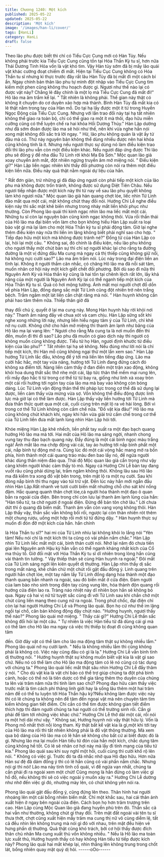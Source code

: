 ```yaml
---
title: Chương 1240: Một kích
published: 2025-05-22
updated: 2025-05-22
description: 'Một kích'
image: '/images/han-li/cover/'
tags: [HanLi]
category: HanLi
draft: false
---
```


Theo lão phu được biết thì chỉ có Tiểu Cực Cung mới có Hàn Tủy.
Nếu không phải trước kia Tiểu Cực Cung cũng tồn tại Hóa Thần
Kỳ tu sĩ, hơn nữa Thái Dương Tinh Hỏa vốn là vật khó tìm. Vậy
Hàn tủy sớm đã bị mấy lão quái vật khác cường đoạt chiếm đi
mất. Hiện tại Tiểu Cục Cung không có Hóa Thần tu sĩ nhưng kì
thực trước đây rất lâu Hàn Tủy đã bị mất đi một cách bí ẩn. Ngay
chính bản thân lão phu tự mình đột nhập vào Tiểu Cực Cung tìm
kiếm một phen cũng không thu hoạch được gì. Ngươi như thế
nào lại có được vật này? Chẳng lẽ đây chính là một lọ mà Tiểu
Cực Cung đã mất đi!" Hô lão ma âm trầm kể lại.
" Tất nhiên là không phải. Thế gian này thật có không ít chuyện do
cơ duyên xảo hợp mà thành. Bình Hàn Tủy đã mất kia có lẽ thật
nằm trong tay của Hàn mỗ. Do tại hạ lấy được một ít từ trong
Huyền Ngọc Động của Tiểu Cực Cung. Nhưng với lần trao đổi
này tại hạ tất nhiên không thể giao ra toàn bộ, chỉ có thể giao ra
một ít mà thôi, đạo hữu miễn cưỡng cũng có thể luyện chế ra hai
khỏa Hồi Dương Thủy." Hàn Lập dường như đã sớm đoán được
lão ma sẽ hỏi như thế, nên khi vừa nghe hắn nói xong mặt không
đổi sắc trả lời ngay.
" Hừ, lão phu không quản là vật ấy từ đâu mà có. Thứ này nguyên
bản không thể dùng nhiều được nên hai khỏa cũng không tính là
ít. Nhưng nếu ngươi thực sự dùng nó làm điều kiện trao đổi thì
lão phu vẫn còn một điều kiện khác. Nếu ngươi đáp ứng được
Thì lão phu sẽ đồng ý để nha đầu Tử Linh rời khỏi Ma Đà Sơn."
Mộc quan lão giả xoay chuyển ánh mắt, đột nhiên ngừng truyền
âm mở miệng nói.
" Điều kiện gì?" Hàn Lập liền ngạc nhiên khi thấy đối phương còn
nói ra thêm một điều kiện liền nữa. Điều này quả thật nằm ngoài
dự liệu của hắn.

" Rất đơn giản, trừ những gì đã đáp ứng ngươi còn phải tiếp một
kích của lão phu mà không được trốn tránh, không được sử dụng
Diệt Tiên Châu. Nếu ngươi tiếp nhận được một kích này thì từ
nay về sau lão phu quyết không làm khó ngươi nữa." Mộc quan
lão giả hàn quang chợt lóe, liếc nhìn Tử Linh đảo mắt qua một cái,
mặt không chút thay đổi nói.
Hướng Chi Lễ nghe điều kiện này thì sắc mặt khẽ biến nhưng
trong nháy mắt liền khôi phục như thường. Còn Phong lão quái thì
kinh ngạc nhìn lão ma liếc mắt một cái.
Những tu sĩ còn lại nguyên bản cũng kinh ngạc không thôi.
Vừa rồi thần thái của Hô lão ma đại biến vốn làm cho bọn không
hiểu Hàn Lập xuất ra loại bảo vật gì mà lại làm cho một Hóa Thần
kỳ tu sĩ phải động tâm. Giờ lại nghe thêm điều kiện này nữa thì
liền im lặng không biết phải nghĩ sao cho hợp.
" Tiếp đạo hữu một kích mà không được tránh né?" Đồng tử của
Hàn Lập co lại, hỏi lại một câu.
" Không sai, đó chính là điều kiện, nếu lão phu không cho ngươi
thấy một chút bản sự thì chỉ sợ người khác lại cho rằng ta đường
đường là một vị đứng đầu Ma cung mà ngay cả thị thiếp cũng
không giữ nổi, há không nực cười sao?" Lão ma âm trầm nói.
Lúc này trong đại điện liền an tĩnh lại. Không ít người thầm cân
nhắc, có chăng Hô lão ma đã nỗi sát tâm, muốn nhân cơ hội này
một kích giết chết đối phương. Bởi dù sao đi nữa thì Nguyên Anh
Kỳ và Hóa thần kỳ cũng là hai tồn tại chênh lệch rất lớn, lấy khả
năng của một người là Nguyên Anh Kỳ lại có thể ngạnh tiếp một
kích của Hòa Thần Kỳ tu sĩ. Quả có hơi mộng tưởng.
Ánh mắt mọi người chợt đổ dồn về phía Hàn Lập, đồng dạng sắc
mặt Tử Linh cũng đột nhiên trở nên trắng bệch.
Trầm ngâm một lát liền cắn chặt răng mà nói.
" Hàn huynh không cần phải hao tâm thêm nữa. Thiếp thân giờ đã

thay đổi chủ ý, quyết ở lại ma cung này. Mong Hàn huynh hãy rời
khỏi nơi này."
Thanh âm nàng đầy vẻ chua xót và cam chịu.
Hàn Lập sững sốt khi nghe xong những lời này, nhưng liền hiểu
ngay tâm ý của Tử Linh, chỉ khẽ nở nụ cười. Không chờ cho hắn
mở miệng thì thanh âm lạnh như băng của Hô lão ma lại vang lên:
" Ngươi cho rằng Ma cung ta là nơi muốn đến thì đến, muốn đi thì
đi sao? Lão phu đã muốn có giao dịch này thì ngươi có không
muốn cũng không được. Tiểu tử họ Hàn, ngươi định khước từ
điều kiện của lão phu?"
" Tất nhiên tại hạ sẽ không. Nếu đúng như lời nói là chỉ tiếp một
kích, thì Hàn mỗ cũng không ngại thử một lần xem sao." Hàn Lập
hướng Tử Linh lắc đầu, không để ý tới mà liền lên tiếng đáp ứng.
Lão ma cười hắc hắc, một tay vừa nâng, hướng tới Tử Linh đang
đứng cách đó không xa điểm tới.
Nàng liền cảm thấy ở đan điền một trận xao động, không khỏi hoa
dung thất sắc thở nhẹ một cái, lập tức thân thể mềm mại rung lên,
rồi mấy đạo hắc ti từ trong cơ thể từ từ bay ra, giống như linh xà
xoay tròn một cái rồi hướng tới ngón tay của lão ma mà bay vào
không còn bóng dáng.
Lúc Tử Linh vận động thân thể thì pháp lực trong cơ thể đã sử
dụng lại được, liền cảm thấy vừa mừng vừa sợ. Vốn không thể
điều động được linh lực mà giờ lại có thể làm được. Hàn Lập thấy
vậy liền hướng tới Tử Linh mà đưa thần thức quét qua một cái,
cuối cùng trên mặt lộ ra vẻ hài lòng.
Bởi vì trong cơ thể Tử Linh không còn cấm chế nữa.
"Đồ vật kia đâu!"
Hô lão ma cũng không chút khách khí, ngay khi hắn vừa giải trừ
cấm chế trong cơ thể của Tử Linh liền đưa mắt lạnh lùng nhìn
Hàn Lập hỏi tới.

Khóe miệng Hàn Lập khẽ nhếch, liền phất tay xuất ra một đạo
bạch quang hướng Hô lão ma mà tới.
Hai mắt của Hô lão ma sáng ngời, nhanh chong vung tay thu đạo
bạch quang này.
Đấy đúng là một cái bình ngọc màu trắng ngà!
Ánh mắt lão ma chớp động vài cái, tay áo hướng tới nắp bình phất
một cái, nắp bình tự động mở ra. Cùng lúc đó một cái vòng hắc
mang mở ra bốn phía, hình thành một cái quang tráo màu đen
bao lấy nó, để ngừa người khác dùng thần niệm đảo qua.
Thái độ Mộc quan lão giả cẩn trọng như vậy càng khiến người
khác cảm thấy tò mò. Ngay cả Hướng Chi Lễ bàn tay đang vuốt
râu cũng phải dừng lại, trầm ngâm không thôi.
Không lâu sau Hô lão ma đã kiểm tra xong đồ vật bên trong, trên
mặt lộ ra một nụ cười.
Sau khi đóng nắp bình thì thu ngay vào túi trữ vật.
Đến lúc này hắn mới ngẩn đầu nhìn Hàn Lập.Rất nhanh vẻ tươi
cười biến mất nhường chỗ cho sát khí nồng đậm. Hắc quang
quanh thân chợt lóe,cả người hóa thành một đạo ô quan bắn ra
ngoài cửa điện. Bên trong chỉ còn lưu lại thanh âm lạnh lùng của
hắn:
"Hàn tiểu tử, ta chờ ngươi ở ngoài điện. Đừng để bản tôn chờ
lâu."
Lời chưa dứt thì ô quang đã biến mất. Thanh âm vẫn còn vang
vọng không thôi.
Hàn Lập thấy vậy, thần sắc vẫn không bối rối, ngược lại còn thản
nhiên rót thêm một chung rượu, uống một hớp rồi mới từ từ đứng
dậy.
" Hàn huynh thực sự muốn đi đón đỡ một kích của hắn. hắn chính

là Hóa Thần tu sĩ?" hai mi của Tử Linh nhíu lại không khỏi lo lắng
nói
"Yên tâm! Nếu nói chỉ là một kích thì ta cũng có vài phần nắm
chắc." Hàn Lập nhìn Tử Linh liếc mắt một cái, bình thản cười nói.
Nhớ lại năm đó chưa tiến giai lên Nguyên anh Hậu kỳ hắn vẫn có
thể ngạnh kháng nhất kích của Cổ ma thủy tổ. Giờ đối mặt với
Hóa Thần Kỳ tu sĩ dĩ nhiên trong lòng hắn cũng vài thành tin
tưởng.
" Vậy thiếp thân sẽ cùng Hàn huynh ra ngoài." Đôi mắt của Tử
Linh sáng ngời lên kiên quyết dị thường.
Hàn Lập nhìn thấy dị sắc trong mắt nàng, khẽ chần chừ một chút
rồi gật đầu đồng ý.
Linh quang trên người hắn chợt lóe, một tay nắm lấy Tử Linh đồng
dạng hóa thành một đạo thanh quang bắn nhanh ra ngoài, sau đó
biến mất ở cửa điện.
Đám người của lam bào nho sinh trong điện tay cũng vung lên,
hóa thành độn quang rồi hướng cửa điện lao ra.
Tràng náo nhiệt này dĩ nhiên bọn hắn sẽ không bỏ qua. Ngay cả
hai vị nữ tử tuyệt sắc cùng đi với Tử Linh sau khi chần chờ một
chút cũng liền mang theo cung nữ ra ngoài.
Trong phút chốc, đại điện chỉ còn lại hai người Hướng Chi Lễ và
Phong lão quái.
Bọn họ cứ như thế im lặng ngồi tại chổ, căn bản không động đậy
chút nào.
"Hướng huynh, ngươi thấy thế nào?" Phong lão quái mở miệng.
" Thấy cái gì?" Hướng Chi Lễ thần sắc không đổi hỏi lại một câu.
" Tự nhiên là việc Hàn tiểu tử đã dùng cái gì mà có thể làm cho
Hô lão ma ngay cả việc thị thiếp bị đoạt đi cũng không quan tâm

đến. Giờ đây vật có thể làm cho lão ma động tâm thật sự không
nhiều lắm." Phong lão quái nở nụ cười lạnh.
" Nếu là không nhiều lắm thì cũng không phải là không có. Việc
này cũng đâu có gì là lạ." Hướng Chi Lễ vẫn bình tỉnh dị thường
nói.
" Hướng huynh thật sự không muốn biết vật kia là vật gì sao chứ.
Nếu nó có thể làm cho Hô lão ma động tâm có lẽ nó cũng có tác
dụng với chúng ta." Phong lão quái liếc mắt thật sâu nhìn Hướng
Chi Lễ đầy thâm ý nói.
" Cho dù vật kia là vật chí bảo có thể trợ giúp chúng ta đột phá
bình cảnh, hoặc có thể nó là tiên dược có thể gia tăng thêm thọ
duyên của chúng ta lên vài trăm năm nữa thì tính làm sao chứ?
Phong đạo hữu cảm thấy việc trước mắt là tìm cách phi thăng linh
giới hay là sống lâu thêm một hai trăm năm để có thể tu luyện tới
Hóa Thần hậu kỳ?Nếu không làm được việc này thì có lẽ chúng
ta không nên để tâm đến ngoại vật mà nên chuyên tâm tìm kiếm
không gian tiết điểm. Chỉ cần có thể tìm được không gian tiết
điểm thích hợp thì đám người chúng ta hai người có thể trường
sinh rồi. Cần gì phải để tâm tới những việc khác chứ." Hướng Chi
Lễ thở dài một cái, rồi nói ra một hơi dài như vậy.
" Không sai, Hướng huynh nói vậy thật hữu lý. Vốn là Phong mỗ
nhất thời nỗi lòng tham. Kỳ thật bất kể vật kia là gì,một khi tới tay
của Hô lão ma rồi thì tất nhiên không phải là đồ vật thông thường.
Mà xem qua bộ dáng của Hô lão ma có lẽ hắn sẽ không cho bất
cứ ai biết được đó là gì. Nhưng lão ma lại muốn Hàn tiểu tử đón
của hắn một kích, chắc dụng tâm cũng không hề tốt. Có lẽ sẽ
nhân cơ hợi này mà lấy đi tính mạng của tiểu tử kia." Phong lão
quái sau khi suy nghĩ một hồi, cuối cùng thì cười khổ rộ lên nói.
" Không có việc gì. Trước đó ta đã nhắc nhở qua Hô đạo hữu.
Hơn nữa Hàn sư đệ đã dám đồng ý thì có lẽ hắn cũng có vài
phần nắm chắc. Nhưng nói gì thì nói! Lão ma này tính tình cổ
quái, vì để ngừa vạn nhất, chúng ta cần phải đi ra ngoài xem một
chút! Cũng mong là hắn đừng có làm việc gì hồ đồ, nếu không thì
sẽ có việc ngoài ý muốn xảy ra." Hướng Chi Lễ dường như nhớ
đến việc gì đó, nhướng mày lên, có chút không yên nói ra.

Phong lão quái gật đầu đồng ý, cũng đứng lên theo.
Thân hình hai người nhoáng lên một cái bỗng nhiên biến mất.
Chỉ một khắc sau, hai cái thân ảnh xuất hiện ở ngay bên ngoài
cửa điện.
Cách bọn họ hơn trăm trượng trên cao. Hàn Lập cùng Mộc Quan
lão giả đang huyền phù trên đó.
Thần sắc cả hai vẫn như thường, không chút gì thay đổi.
Trên mặt đất ngoài vài tên tu sĩ thưa thớt, chợt cũng xuất hiện
mấy trăm ma cung thị nữ vô cùng diễm lệ, tất cả đều nhìn lên
không trung mà nói gì đó với nhau, trên mặt đều hiện vẻ hưng
phấn dị thường.
Quả thật cũng khó trách, bởi cơ hội thấy được đích thân chủ nhân
Ma cung xuất thủ vốn không nhiều.
" Nếu là Hô lão ma toàn lực xuất thủ, Hướng huynh thấy có hay
không Hàn tiểu tử tiếp được kích này? Phong lão quái hai mắt
khép lại, nhìn thẳng lên không trung trong chốt lát, bổng nhiên
quay mặt quỷ dị hỏi.
------oOo------
